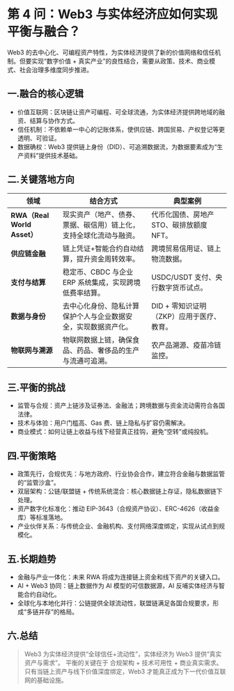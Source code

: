 # 第 4 问：Web3 与实体经济应如何实现平衡与融合？

Web3 的去中心化、可编程资产特性，为实体经济提供了新的价值网络和信任机制。但要实现“数字价值 + 真实产业”的良性结合，需要从政策、技术、商业模式、社会治理多维度同步推进。

## 一.融合的核心逻辑
- 价值互联网：区块链让资产可编程、可全球流通，为实体经济提供跨地域的融资、结算与协作方式。
- 信任机制：不依赖单一中心的记账体系，使供应链、跨国贸易、产权登记等更透明、可验证。
- 数据确权：Web3 提供链上身份（DID）、可追溯数据流，为数据要素成为“生产资料”提供技术基础。

## 二.关键落地方向
| 领域 | 结合方式 | 典型案例 |
|------|---------|---------|
| **RWA（Real World Asset）** | 现实资产（地产、债券、票据、碳信用）链上化，支持全球化流动与融资。 | 代币化国债、房地产 STO、碳排放额度 NFT。 |
| **供应链金融** | 链上凭证+智能合约自动结算，提升资金周转效率。 | 跨境贸易信用证、链上物流数据。 |
| **支付与结算** | 稳定币、CBDC 与企业 ERP 系统集成，实现跨境低费率结算。 | USDC/USDT 支付、央行数字货币试点。 |
| **数据与身份** | 去中心化身份、隐私计算保护个人与企业数据安全，实现数据资产化。 | DID + 零知识证明（ZKP）应用于医疗、教育。 |
| **物联网与溯源** | 物联网数据上链，确保食品、药品、奢侈品的生产与流通可追溯。 | 农产品溯源、疫苗冷链监控。 |


## 三.平衡的挑战
- 监管与合规：资产上链涉及证券法、金融法；跨境数据与资金流动需符合各国法律。
- 技术与体验：用户门槛高、Gas 费、链上隐私与扩容仍需解决。
- 商业模式：如何让链上收益与线下经营真正挂钩，避免“空转”或纯投机。

## 四.平衡策略
- 政策先行，合规优先：与地方政府、行业协会合作，建立符合金融与数据监管的“监管沙盒”。
- 双层架构：公链/联盟链 + 传统系统混合：核心数据链上存证，隐私数据链下处理。
- 资产数字化标准化：推动 EIP-3643（合规资产协议）、ERC-4626（收益金库）等标准落地。
- 产业伙伴关系：与传统企业、金融机构、支付网络深度绑定，实现从试点到规模化。

## 五.长期趋势
- 金融与产业一体化：未来 RWA 将成为连接链上资金和线下资产的关键入口。
- AI + Web3 协同：链上数据作为 AI 模型的可信数据源，AI 反哺实体经济与智能合约自动化。
- 全球化与本地化并行：公链提供全球流动性，联盟链满足各国合规要求，形成“多链并存”的格局。

## 六.总结
> Web3 为实体经济提供“全球信任+流动性”，实体经济为 Web3 提供“真实资产与需求”。
> 平衡的关键在于 合规架构 + 技术可用性 + 商业真实需求。  
> 只有当链上资产与线下价值深度绑定，Web3 才能真正成为下一代价值互联网的基础设施。
